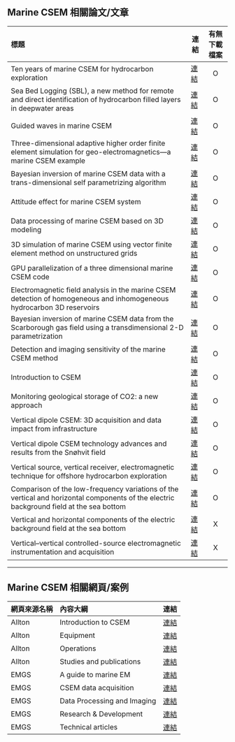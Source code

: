 ## Marine CSEM 相關論文/文章
| 標題 | 連結 | 有無下載檔案 |
| :- | - | :-: |
| Ten years of marine CSEM for hydrocarbon exploration | [連結](https://reurl.cc/xOVlLN) | O |
| Sea Bed Logging (SBL), a new method for remote and direct identification of hydrocarbon filled layers in deepwater areas | [連結](https://reurl.cc/5G9M3V) | O |
| Guided waves in marine CSEM | [連結](https://reurl.cc/9OmVQY) | O |
| Three-dimensional adaptive higher order finite element simulation for geo-electromagnetics—a marine CSEM example | [連結](https://reurl.cc/nEG7jX) | O |
| Bayesian inversion of marine CSEM data with a trans-dimensional self parametrizing algorithm | [連結](https://reurl.cc/2DRWGX) | O |
| Attitude effect for marine CSEM system | [連結](https://reurl.cc/6EnN6k) | O |
| Data processing of marine CSEM based on 3D modeling | [連結](https://reurl.cc/akK1OX) | O |
| 3D simulation of marine CSEM using vector finite element method on unstructured grids  | [連結](https://reurl.cc/7ezRgl) | O |
| GPU parallelization of a three dimensional marine CSEM code | [連結](https://reurl.cc/veRkye) | O |
| Electromagnetic field analysis in the marine CSEM detection of homogeneous and inhomogeneous hydrocarbon 3D reservoirs | [連結](https://reurl.cc/Go2ezv) | O |
| Bayesian inversion of marine CSEM data from the Scarborough gas field using a transdimensional 2-D parametrization | [連結](https://reurl.cc/7ezk9y) | O |
| Detection and imaging sensitivity of the marine CSEM method | [連結](https://reurl.cc/LpGoe4) | O |
| Introduction to CSEM | [連結](https://reurl.cc/bkpbrM) | O |
| Monitoring geological storage of CO2: a new approach | [連結](https://reurl.cc/xOqbV4) | O |
| Vertical dipole CSEM: 3D acquisition and data impact from infrastructure | [連結](https://reurl.cc/MbEmE3) | O |
| Vertical dipole CSEM technology advances and results from the Snøhvit field | [連結](https://reurl.cc/7exAa9) | O |
| Vertical source, vertical receiver, electromagnetic technique for offshore hydrocarbon exploration | [連結](https://reurl.cc/VjVZAb) | O |
| Comparison of the low-frequency variations of the vertical and horizontal components of the electric background field at the sea bottom | [連結](https://reurl.cc/OpWa99) | O |
| Vertical and horizontal components of the electric background field at the sea bottom | [連結](https://reurl.cc/12RA49) | X |
| Vertical–vertical controlled-source electromagnetic instrumentation and acquisition | [連結](https://reurl.cc/8WmMyb) | X |

----

## Marine CSEM 相關網頁/案例
| 網頁來源名稱 | 內容大綱 | 連結 |
| :- | :- | - |
| Allton | Introduction to CSEM | [連結](https://reurl.cc/RjM7kD) |
| Allton | Equipment | [連結](https://reurl.cc/8WmA5R) |
| Allton | Operations | [連結](https://reurl.cc/akybEl) |
| Allton | Studies and publications | [連結](https://reurl.cc/RjM7Ee) |
| EMGS | A guide to marine EM | [連結](https://reurl.cc/9O8NqX) |
| EMGS | CSEM data acquisition | [連結](https://reurl.cc/mG15QY) |
| EMGS | Data Processing and Imaging | [連結](https://reurl.cc/6EzO3y) |
| EMGS | Research & Development | [連結](https://reurl.cc/jk0ZZ1) |
| EMGS | Technical articles | [連結](https://reurl.cc/g05yAR) |
